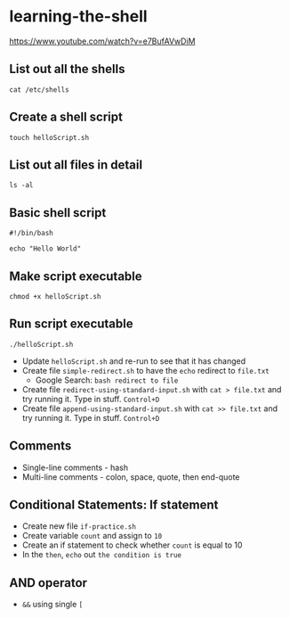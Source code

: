 # learning-the-shell

https://www.youtube.com/watch?v=e7BufAVwDiM

## List out all the shells

```shell
cat /etc/shells
```

## Create a shell script

```shell
touch helloScript.sh
```
## List out all files in detail

```shell
ls -al
```

## Basic shell script

```shell
#!/bin/bash

echo "Hello World"
```

## Make script executable

```shell
chmod +x helloScript.sh
```

## Run script executable

```shell
./helloScript.sh
```

- Update `helloScript.sh` and re-run to see that it has changed
- Create file `simple-redirect.sh` to have the `echo` redirect to `file.txt`
  - Google Search: `bash redirect to file`
- Create file `redirect-using-standard-input.sh` with `cat > file.txt` and try running it.  Type in stuff. `Control+D`
- Create file `append-using-standard-input.sh` with `cat >> file.txt` and try running it.  Type in stuff. `Control+D`

## Comments

- Single-line comments - hash
- Multi-line comments - colon, space, quote,  then end-quote

## Conditional Statements: If statement

- Create new file `if-practice.sh`
- Create variable `count` and assign to `10`
- Create an if statement to check whether `count` is equal to 10
- In the `then`, `echo` out `the condition is true`

## AND operator

- `&&` using single `[`